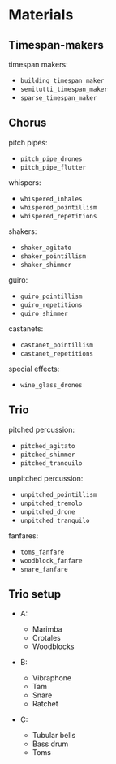 # Materials

## Timespan-makers

timespan makers:
- `building_timespan_maker`
- `semitutti_timespan_maker`
- `sparse_timespan_maker`

## Chorus

pitch pipes:
- `pitch_pipe_drones`
- `pitch_pipe_flutter`

whispers:
- `whispered_inhales`
- `whispered_pointillism`
- `whispered_repetitions`

shakers:
- `shaker_agitato`
- `shaker_pointillism`
- `shaker_shimmer`

guiro:
- `guiro_pointillism`
- `guiro_repetitions`
- `guiro_shimmer`

castanets:
- `castanet_pointillism`
- `castanet_repetitions`

special effects:
- `wine_glass_drones`

## Trio

pitched percussion:
- `pitched_agitato`
- `pitched_shimmer`
- `pitched_tranquilo`

unpitched percussion:
- `unpitched_pointillism`
- `unpitched_tremolo`
- `unpitched_drone`
- `unpitched_tranquilo`

fanfares:
- `toms_fanfare`
- `woodblock_fanfare`
- `snare_fanfare`

## Trio setup

- A:
    - Marimba
    - Crotales
    - Woodblocks

- B:
    - Vibraphone
    - Tam
    - Snare
    - Ratchet

- C:
    - Tubular bells
    - Bass drum
    - Toms

